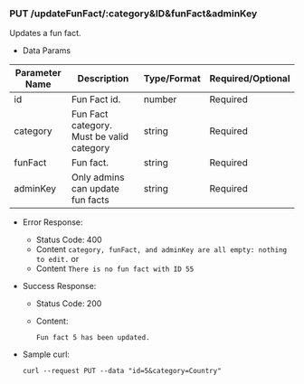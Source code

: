 ### PUT /updateFunFact/:category&ID&funFact&adminKey

  Updates a fun fact.

* Data Params

| Parameter Name | Description | Type/Format | Required/Optional |
| ---------------| ----------- | ----------- |   -------- |
| id | Fun Fact id. | number | Required|
| category| Fun Fact category. Must be valid category | string |  Required |
| funFact| Fun fact. | string | Required |
| adminKey| Only admins can update fun facts | string | Required |


* Error Response:
    * Status Code: 400
    * Content `category, funFact, and adminKey are all empty: nothing to edit.`
    or
    * Content `There is no fun fact with ID 55`

* Success Response:

  * Status Code: 200 
  * Content:

	 ```
	Fun fact 5 has been updated.
	```

* Sample curl: 

	```
	curl --request PUT --data "id=5&category=Country"
	```
